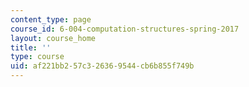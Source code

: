 ```yaml
---
content_type: page
course_id: 6-004-computation-structures-spring-2017
layout: course_home
title: ''
type: course
uid: af221bb2-57c3-2636-9544-cb6b855f749b
---
```

